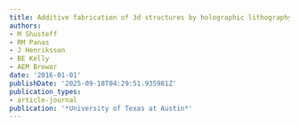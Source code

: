 ```yaml
---
title: Additive fabrication of 3d structures by holographic lithography
authors:
- M Shusteff
- RM Panas
- J Henriksson
- BE Kelly
- AEM Browar
date: '2016-01-01'
publishDate: '2025-09-18T04:29:51.935981Z'
publication_types:
- article-journal
publication: '*University of Texas at Austin*'
---
```

